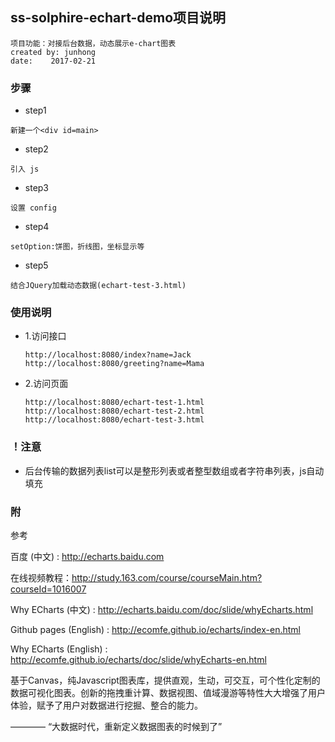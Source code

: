 ## ss-solphire-echart-demo项目说明
```
项目功能：对接后台数据，动态展示e-chart图表
created by: junhong
date:    2017-02-21
```

### 步骤
- step1

```
新建一个<div id=main>
```

- step2

```
引入 js

```

- step3

```
设置 config
```

- step4

```
setOption:饼图，折线图，坐标显示等
```

- step5

```
结合JQuery加载动态数据(echart-test-3.html) 
```


### 使用说明
- 1.访问接口
    ```
    http://localhost:8080/index?name=Jack
    http://localhost:8080/greeting?name=Mama
    ```
- 2.访问页面 
    ```
    http://localhost:8080/echart-test-1.html
    http://localhost:8080/echart-test-2.html
    http://localhost:8080/echart-test-3.html
    ```

### ！注意
- 后台传输的数据列表list可以是整形列表或者整型数组或者字符串列表，js自动填充

### 附
参考

百度 (中文) : http://echarts.baidu.com

在线视频教程：http://study.163.com/course/courseMain.htm?courseId=1016007

Why ECharts (中文) : http://echarts.baidu.com/doc/slide/whyEcharts.html

Github pages (English) : http://ecomfe.github.io/echarts/index-en.html

Why ECharts (English) : http://ecomfe.github.io/echarts/doc/slide/whyEcharts-en.html

基于Canvas，纯Javascript图表库，提供直观，生动，可交互，可个性化定制的数据可视化图表。创新的拖拽重计算、数据视图、值域漫游等特性大大增强了用户体验，赋予了用户对数据进行挖掘、整合的能力。

———— “大数据时代，重新定义数据图表的时候到了”





